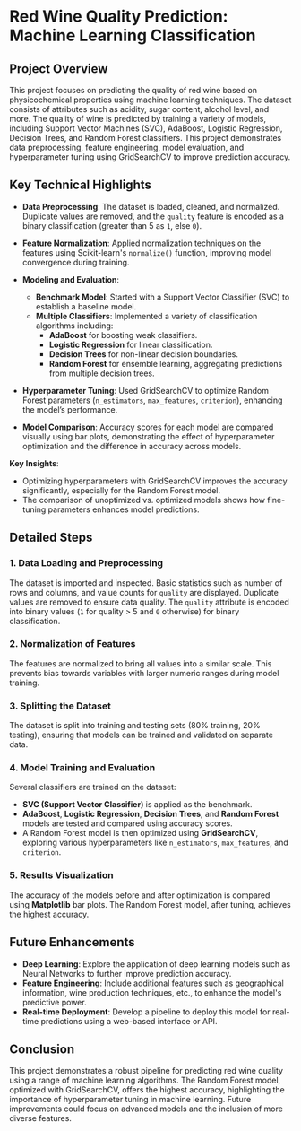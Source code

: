 # Red Wine Quality Prediction: Machine Learning Classification

## Project Overview
This project focuses on predicting the quality of red wine based on physicochemical properties using machine learning techniques. The dataset consists of attributes such as acidity, sugar content, alcohol level, and more. The quality of wine is predicted by training a variety of models, including Support Vector Machines (SVC), AdaBoost, Logistic Regression, Decision Trees, and Random Forest classifiers. This project demonstrates data preprocessing, feature engineering, model evaluation, and hyperparameter tuning using GridSearchCV to improve prediction accuracy.

## Key Technical Highlights
- **Data Preprocessing**: The dataset is loaded, cleaned, and normalized. Duplicate values are removed, and the `quality` feature is encoded as a binary classification (greater than 5 as `1`, else `0`).
  
- **Feature Normalization**: Applied normalization techniques on the features using Scikit-learn's `normalize()` function, improving model convergence during training.

- **Modeling and Evaluation**:
  - **Benchmark Model**: Started with a Support Vector Classifier (SVC) to establish a baseline model.
  - **Multiple Classifiers**: Implemented a variety of classification algorithms including:
    - **AdaBoost** for boosting weak classifiers.
    - **Logistic Regression** for linear classification.
    - **Decision Trees** for non-linear decision boundaries.
    - **Random Forest** for ensemble learning, aggregating predictions from multiple decision trees.
  
- **Hyperparameter Tuning**: Used GridSearchCV to optimize Random Forest parameters (`n_estimators`, `max_features`, `criterion`), enhancing the model’s performance.

- **Model Comparison**: Accuracy scores for each model are compared visually using bar plots, demonstrating the effect of hyperparameter optimization and the difference in accuracy across models.


**Key Insights**:
- Optimizing hyperparameters with GridSearchCV improves the accuracy significantly, especially for the Random Forest model.
- The comparison of unoptimized vs. optimized models shows how fine-tuning parameters enhances model predictions.

## Detailed Steps

### 1. Data Loading and Preprocessing
The dataset is imported and inspected. Basic statistics such as number of rows and columns, and value counts for `quality` are displayed. Duplicate values are removed to ensure data quality. The `quality` attribute is encoded into binary values (`1` for quality > 5 and `0` otherwise) for binary classification.

### 2. Normalization of Features
The features are normalized to bring all values into a similar scale. This prevents bias towards variables with larger numeric ranges during model training.

### 3. Splitting the Dataset
The dataset is split into training and testing sets (80% training, 20% testing), ensuring that models can be trained and validated on separate data.

### 4. Model Training and Evaluation
Several classifiers are trained on the dataset:
- **SVC (Support Vector Classifier)** is applied as the benchmark.
- **AdaBoost**, **Logistic Regression**, **Decision Trees**, and **Random Forest** models are tested and compared using accuracy scores.
- A Random Forest model is then optimized using **GridSearchCV**, exploring various hyperparameters like `n_estimators`, `max_features`, and `criterion`.

### 5. Results Visualization
The accuracy of the models before and after optimization is compared using **Matplotlib** bar plots. The Random Forest model, after tuning, achieves the highest accuracy.

## Future Enhancements
- **Deep Learning**: Explore the application of deep learning models such as Neural Networks to further improve prediction accuracy.
- **Feature Engineering**: Include additional features such as geographical information, wine production techniques, etc., to enhance the model's predictive power.
- **Real-time Deployment**: Develop a pipeline to deploy this model for real-time predictions using a web-based interface or API.

## Conclusion
This project demonstrates a robust pipeline for predicting red wine quality using a range of machine learning algorithms. The Random Forest model, optimized with GridSearchCV, offers the highest accuracy, highlighting the importance of hyperparameter tuning in machine learning. Future improvements could focus on advanced models and the inclusion of more diverse features.

